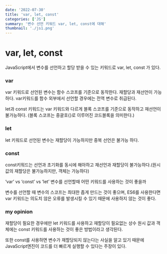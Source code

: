 ```yaml
---
date: '2022-07-30'
title: 'var, let, const'
categories: ['JS']
summary: '변수 선언 키워드 var, let, const에 대해'
thumbnail: './js1.png'
---
```


# var, let, const

JavaScript에서 변수를 선언하고 할당 받을 수 있는 키워드로 var, let, const 가 있다.

### var
var 키워드로 선언된 변수는 함수 스코프를 기준으로 동작한다.
재할당과 재선언이 가능하다.
var키워드를 함수 외부에서 선언할 경우에는 전역 변수로 취급된다.

let과 const 키워드는 var 키워드와 다르게 블록 스코프를 기준으로 동작하고 재선언이 불가능하다. (블록 스코프는 중괄호{}로 이루어진 코드블록을 의미한다.)

### let
let 키워드로 선언된 변수는 재할당이 가능하지만 중복 선언은 불가능 하다.

### const
const키워드는 선언과 초기화를 동시에 해아하고 재선언과 재할당이 불가능하다.(원시값의 재할당은 불가능하지만, 객체는 가능하다)

‘var’ vs ‘const’ vs ‘let’
변수를 선언할때 어떤 키워드를 사용하는 것이 좋을까

변수를 선언할 때 변수의 스코프는 최대한 좁게 만드는 것이 좋으며,
ES6를 사용한다면 var 키워드는 의도치 않은 오류를 발생시킬 수 있기 때문에 사용하지 않는 것이 좋다.

### my opinion
재할당이 필요한 경우에만 let 키워드를 사용하고 재할당이 필요없는 상수 원시 값과 객체에는 const 키워드를 사용하는 것이 좋은 방법이라고 생각된다.

또한 const를 사용하면 변수가 재할당되지 않는다는 사실을 알고 있기 때문에 JavaScript엔진이 코드를 더 빠르게 실행할 수 있다는 주장이 있다.

